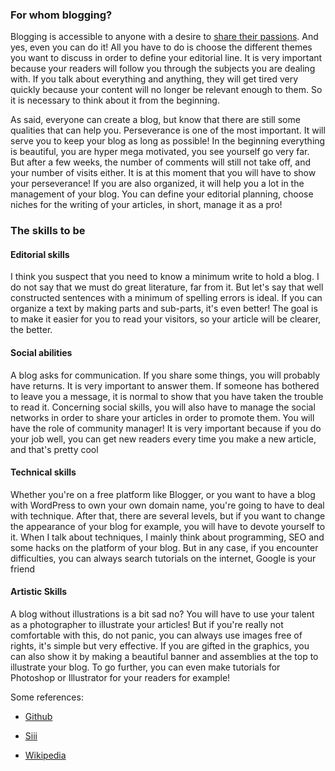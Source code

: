 ### For whom blogging?

Blogging is accessible to anyone with a desire to [share their passions](http://siii.club/blogging/what-is-a-blog/). And yes, even you can do it! All you have to do is choose the different themes you want to discuss in order to define your editorial line. It is very important because your readers will follow you through the subjects you are dealing with. If you talk about everything and anything, they will get tired very quickly because your content will no longer be relevant enough to them. So it is necessary to think about it from the beginning.

As said, everyone can create a blog, but know that there are still some qualities that can help you. Perseverance is one of the most important. It will serve you to keep your blog as long as possible! In the beginning everything is beautiful, you are hyper mega motivated, you see yourself go very far. But after a few weeks, the number of comments will still not take off, and your number of visits either. It is at this moment that you will have to show your perseverance!
If you are also organized, it will help you a lot in the management of your blog. You can define your editorial planning, choose niches for the writing of your articles, in short, manage it as a pro!

### The skills to be

#### Editorial skills
I think you suspect that you need to know a minimum write to hold a blog. I do not say that we must do great literature, far from it. But let's say that well constructed sentences with a minimum of spelling errors is ideal. If you can organize a text by making parts and sub-parts, it's even better! The goal is to make it easier for you to read your visitors, so your article will be clearer, the better.

#### Social abilities
A blog asks for communication. If you share some things, you will probably have returns. It is very important to answer them. If someone has bothered to leave you a message, it is normal to show that you have taken the trouble to read it.
Concerning social skills, you will also have to manage the social networks in order to share your articles in order to promote them. You will have the role of community manager! It is very important because if you do your job well, you can get new readers every time you make a new article, and that's pretty cool

#### Technical skills
Whether you're on a free platform like Blogger, or you want to have a blog with WordPress to own your own domain name, you're going to have to deal with technique. After that, there are several levels, but if you want to change the appearance of your blog for example, you will have to devote yourself to it. When I talk about techniques, I mainly think about programming, SEO and some hacks on the platform of your blog. But in any case, if you encounter difficulties, you can always search tutorials on the internet, Google is your friend

#### Artistic Skills
A blog without illustrations is a bit sad no? You will have to use your talent as a photographer to illustrate your articles! But if you're really not comfortable with this, do not panic, you can always use images free of rights, it's simple but very effective.
If you are gifted in the graphics, you can also show it by making a beautiful banner and assemblies at the top to illustrate your blog. To go further, you can even make tutorials for Photoshop or Illustrator for your readers for example!


Some references:

* [Github](https://uxf8v.github.io/)

* [Siii](http://siii.club/en/)

* [Wikipedia](http://wikipedia.org)


